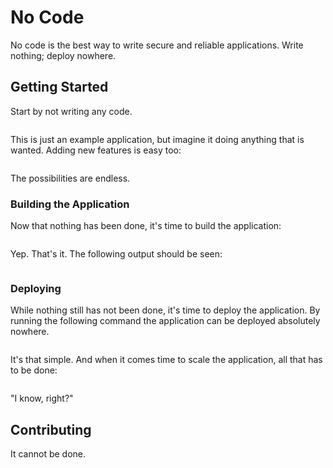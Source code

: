 # No Code

No code is the best way to write secure and reliable applications. Write nothing; deploy nowhere.

## Getting Started

Start by not writing any code.

```

```

This is just an example application, but imagine it doing anything that is wanted. Adding new features is easy too:

```

```

The possibilities are endless.

### Building the Application

Now that nothing has been done, it's time to build the application:

```

```

Yep. That's it. The following output should be seen:

```

```

### Deploying

While nothing still has not been done, it's time to deploy the application. By running the following command the application can be deployed absolutely nowhere.

```

```

It's that simple. And when it comes time to scale the application, all that has to be done:

```

```

"I know, right?"

## Contributing

It cannot be done.
